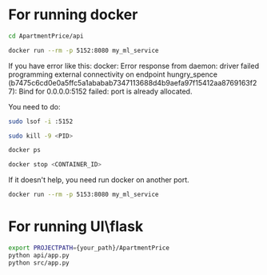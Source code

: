 # For running docker
```bash
cd ApartmentPrice/api
```

```bash
docker run --rm -p 5152:8080 my_ml_service
```

If you have error like this:
docker: Error response from daemon: driver failed programming external connectivity on endpoint hungry_spence (b7475c6cd0e0a5ffc5a1ababab7347113688d4b9aefa97f15412aa8769163f27): Bind for 0.0.0.0:5152 failed: port is already allocated.

You need to do:

```bash
sudo lsof -i :5152
```

```bash
sudo kill -9 <PID>
```

```bash
docker ps
```

```bash
docker stop <CONTAINER_ID>
```

If it doesn't help, you need run docker on another port.
```bash
docker run --rm -p 5153:8080 my_ml_service
```

# For running UI\flask
```bash
export PROJECTPATH={your_path}/ApartmentPrice
python api/app.py
python src/app.py
```
